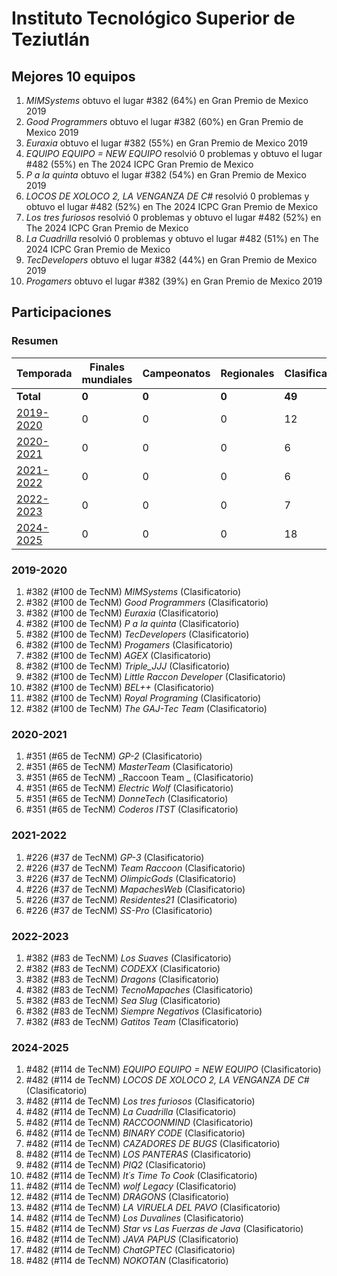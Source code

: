 ---
---

# Instituto Tecnológico Superior de Teziutlán

## Mejores 10 equipos

1. _MIMSystems_ obtuvo el lugar #382 (64%) en Gran Premio de Mexico 2019
1. _Good Programmers_ obtuvo el lugar #382 (60%) en Gran Premio de Mexico 2019
1. _Euraxia_ obtuvo el lugar #382 (55%) en Gran Premio de Mexico 2019
1. _EQUIPO EQUIPO = NEW EQUIPO_ resolvió 0 problemas y obtuvo el lugar #482 (55%) en The 2024 ICPC Gran Premio de Mexico
1. _P a la quinta_ obtuvo el lugar #382 (54%) en Gran Premio de Mexico 2019
1. _LOCOS DE XOLOCO 2, LA VENGANZA DE C#_ resolvió 0 problemas y obtuvo el lugar #482 (52%) en The 2024 ICPC Gran Premio de Mexico
1. _Los tres furiosos_ resolvió 0 problemas y obtuvo el lugar #482 (52%) en The 2024 ICPC Gran Premio de Mexico
1. _La Cuadrilla_ resolvió 0 problemas y obtuvo el lugar #482 (51%) en The 2024 ICPC Gran Premio de Mexico
1. _TecDevelopers_ obtuvo el lugar #382 (44%) en Gran Premio de Mexico 2019
1. _Progamers_ obtuvo el lugar #382 (39%) en Gran Premio de Mexico 2019

## Participaciones

### Resumen

| Temporada | Finales mundiales | Campeonatos | Regionales | Clasificatorios | Equipos |
| --- | --- | --- | --- | --- | --- |
| **Total** | **0** | **0** | **0** | **49** | **49** |
| [2019-2020](#2019-2020) | 0 | 0 | 0 | 12 | 12 |
| [2020-2021](#2020-2021) | 0 | 0 | 0 | 6 | 6 |
| [2021-2022](#2021-2022) | 0 | 0 | 0 | 6 | 6 |
| [2022-2023](#2022-2023) | 0 | 0 | 0 | 7 | 7 |
| [2024-2025](#2024-2025) | 0 | 0 | 0 | 18 | 18 |

### 2019-2020

1. #382 (#100 de TecNM) _MIMSystems_ (Clasificatorio)
1. #382 (#100 de TecNM) _Good Programmers_ (Clasificatorio)
1. #382 (#100 de TecNM) _Euraxia_ (Clasificatorio)
1. #382 (#100 de TecNM) _P a la quinta_ (Clasificatorio)
1. #382 (#100 de TecNM) _TecDevelopers_ (Clasificatorio)
1. #382 (#100 de TecNM) _Progamers_ (Clasificatorio)
1. #382 (#100 de TecNM) _AGEX_ (Clasificatorio)
1. #382 (#100 de TecNM) _Triple_JJJ_ (Clasificatorio)
1. #382 (#100 de TecNM) _Little Raccon Developer_ (Clasificatorio)
1. #382 (#100 de TecNM) _BEL++_ (Clasificatorio)
1. #382 (#100 de TecNM) _Royal Programing_ (Clasificatorio)
1. #382 (#100 de TecNM) _The GAJ-Tec Team_ (Clasificatorio)

### 2020-2021

1. #351 (#65 de TecNM) _GP-2_ (Clasificatorio)
1. #351 (#65 de TecNM) _MasterTeam_ (Clasificatorio)
1. #351 (#65 de TecNM) _Raccoon Team _ (Clasificatorio)
1. #351 (#65 de TecNM) _Electric Wolf_ (Clasificatorio)
1. #351 (#65 de TecNM) _DonneTech_ (Clasificatorio)
1. #351 (#65 de TecNM) _Coderos ITST_ (Clasificatorio)

### 2021-2022

1. #226 (#37 de TecNM) _GP-3_ (Clasificatorio)
1. #226 (#37 de TecNM) _Team Raccoon_ (Clasificatorio)
1. #226 (#37 de TecNM) _OlimpicGods_ (Clasificatorio)
1. #226 (#37 de TecNM) _MapachesWeb_ (Clasificatorio)
1. #226 (#37 de TecNM) _Residentes21_ (Clasificatorio)
1. #226 (#37 de TecNM) _SS-Pro_ (Clasificatorio)

### 2022-2023

1. #382 (#83 de TecNM) _Los Suaves_ (Clasificatorio)
1. #382 (#83 de TecNM) _CODEXX_ (Clasificatorio)
1. #382 (#83 de TecNM) _Dragons_ (Clasificatorio)
1. #382 (#83 de TecNM) _TecnoMapaches_ (Clasificatorio)
1. #382 (#83 de TecNM) _Sea Slug_ (Clasificatorio)
1. #382 (#83 de TecNM) _Siempre Negativos_ (Clasificatorio)
1. #382 (#83 de TecNM) _Gatitos Team_ (Clasificatorio)

### 2024-2025

1. #482 (#114 de TecNM) _EQUIPO EQUIPO = NEW EQUIPO_ (Clasificatorio)
1. #482 (#114 de TecNM) _LOCOS DE XOLOCO 2, LA VENGANZA DE C#_ (Clasificatorio)
1. #482 (#114 de TecNM) _Los tres furiosos_ (Clasificatorio)
1. #482 (#114 de TecNM) _La Cuadrilla_ (Clasificatorio)
1. #482 (#114 de TecNM) _RACCOONMIND_ (Clasificatorio)
1. #482 (#114 de TecNM) _BINARY CODE_ (Clasificatorio)
1. #482 (#114 de TecNM) _CAZADORES DE BUGS_ (Clasificatorio)
1. #482 (#114 de TecNM) _LOS PANTERAS_ (Clasificatorio)
1. #482 (#114 de TecNM) _PIQ2_ (Clasificatorio)
1. #482 (#114 de TecNM) _It´s Time To Cook_ (Clasificatorio)
1. #482 (#114 de TecNM) _wolf Legacy_ (Clasificatorio)
1. #482 (#114 de TecNM) _DRAGONS_ (Clasificatorio)
1. #482 (#114 de TecNM) _LA VIRUELA DEL PAVO_ (Clasificatorio)
1. #482 (#114 de TecNM) _Los Duvalines_ (Clasificatorio)
1. #482 (#114 de TecNM) _Star vs Las Fuerzas de Java_ (Clasificatorio)
1. #482 (#114 de TecNM) _JAVA PAPUS_ (Clasificatorio)
1. #482 (#114 de TecNM) _ChatGPTEC_ (Clasificatorio)
1. #482 (#114 de TecNM) _NOKOTAN_ (Clasificatorio)




